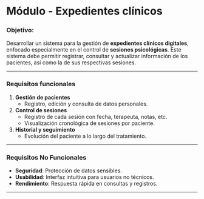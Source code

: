 # Módulo - Expedientes clínicos
### Objetivo:
Desarrollar un sistema para la gestión de **expedientes clínicos digitales**, enfocado especialmente en el control de **sesiones psicológicas**. Este sistema debe permitir registrar, consultar y actualizar información de los pacientes, así como la de sus respectivas sesiones.

---
### Requisitos funcionales
1. **Gestión de pacientes**
	- Registro, edición y consulta de datos personales.
2. **Control de sesiones**
	- Registro de cada sesión con fecha, terapeuta, notas, etc.
	- Visualización cronológica de sesiones por paciente.
3. **Historial y seguimiento**
	- Evolución del paciente a lo largo del tratamiento.
---
### Requisitos No Funcionales
- **Seguridad**: Protección de datos sensibles.
- **Usabilidad**: Interfaz intuitiva para usuarios no técnicos.
- **Rendimiento**: Respuesta rápida en consultas y registros.
--- 
